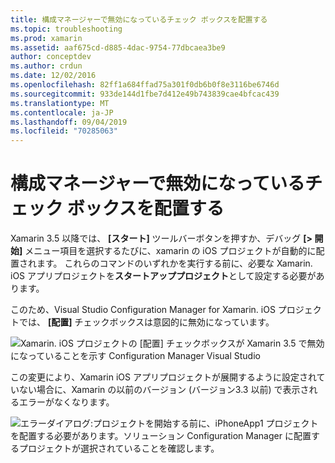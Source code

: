 ```yaml
---
title: 構成マネージャーで無効になっているチェック ボックスを配置する
ms.topic: troubleshooting
ms.prod: xamarin
ms.assetid: aaf675cd-d885-4dac-9754-77dbcaea3be9
author: conceptdev
ms.author: crdun
ms.date: 12/02/2016
ms.openlocfilehash: 82ff1a684ffad75a301f0db6b0f8e3116be6746d
ms.sourcegitcommit: 933de144d1fbe7d412e49b743839cae4bfcac439
ms.translationtype: MT
ms.contentlocale: ja-JP
ms.lasthandoff: 09/04/2019
ms.locfileid: "70285063"
---
```

# <a name="deploy-checkboxes-disabled-in-configuration-manager"></a>構成マネージャーで無効になっているチェック ボックスを配置する

Xamarin 3.5 以降では、 **[スタート]** ツールバーボタンを押すか、デバッグ **[> 開始]** メニュー項目を選択するたびに、xamarin の iOS プロジェクトが自動的に配置されます。 これらのコマンドのいずれかを実行する前に、必要な Xamarin. iOS アプリプロジェクトを**スタートアッププロジェクト**として設定する必要があります。

このため、Visual Studio Configuration Manager for Xamarin. iOS プロジェクトでは、 **[配置]** チェックボックスは意図的に無効になっています。

![](deploy-checkboxes-images/configuration.png "Xamarin. iOS プロジェクトの [配置] チェックボックスが Xamarin 3.5 で無効になっていることを示す Configuration Manager Visual Studio")

この変更により、Xamarin iOS アプリプロジェクトが展開するように設定されていない場合に、Xamarin の以前のバージョン (バージョン3.3 以前) で表示されるエラーがなくなります。

![](deploy-checkboxes-images/error.png "エラーダイアログ:プロジェクトを開始する前に、iPhoneApp1 プロジェクトを配置する必要があります。ソリューション Configuration Manager に配置するプロジェクトが選択されていることを確認します。")
